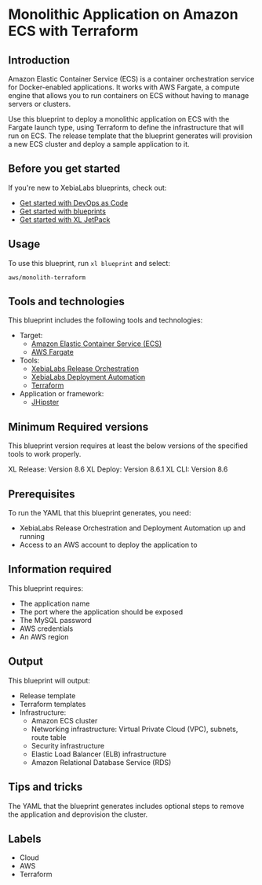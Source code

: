 # Monolithic Application on Amazon ECS with Terraform

## Introduction

Amazon Elastic Container Service (ECS) is a container orchestration service for Docker-enabled applications. It works with AWS Fargate, a compute engine that allows you to run containers on ECS without having to manage servers or clusters.

Use this blueprint to deploy a monolithic application on ECS with the Fargate launch type, using Terraform to define the infrastructure that will run on ECS. The release template that the blueprint generates will provision a new ECS cluster and deploy a sample application to it.

## Before you get started

If you're new to XebiaLabs blueprints, check out:

* [Get started with DevOps as Code](https://docs.xebialabs.com/xl-platform/concept/get-started-with-devops-as-code.html)
* [Get started with blueprints](https://docs.xebialabs.com/xl-platform/concept/get-started-with-blueprints.html)
* [Get started with XL JetPack](https://docs.xebialabs.com/xl-platform/concept/get-started-with-xl-jetpack.html)

## Usage

To use this blueprint, run `xl blueprint` and select:

    aws/monolith-terraform

## Tools and technologies

This blueprint includes the following tools and technologies:

* Target:
    * [Amazon Elastic Container Service (ECS)](https://aws.amazon.com/ecs/)
    * [AWS Fargate](https://aws.amazon.com/fargate/)
* Tools:
    * [XebiaLabs Release Orchestration](https://xebialabs.com/products/xl-release/)
    * [XebiaLabs Deployment Automation](https://xebialabs.com/products/xl-deploy/)
    * [Terraform](https://www.terraform.io/)
* Application or framework:
    * [JHipster](https://github.com/xebialabs/e-commerce-monolith)

## Minimum Required versions

This blueprint version requires at least the below versions of the specified tools to work properly.

XL Release: Version 8.6
XL Deploy: Version 8.6.1
XL CLI: Version 8.6

## Prerequisites

To run the YAML that this blueprint generates, you need:

* XebiaLabs Release Orchestration and Deployment Automation up and running
* Access to an AWS account to deploy the application to

## Information required

This blueprint requires:

* The application name
* The port where the application should be exposed
* The MySQL password
* AWS credentials
* An AWS region

## Output

This blueprint will output:

* Release template
* Terraform templates
* Infrastructure:
    * Amazon ECS cluster
    * Networking infrastructure: Virtual Private Cloud (VPC), subnets, route table
    * Security infrastructure
    * Elastic Load Balancer (ELB) infrastructure
    * Amazon Relational Database Service (RDS)

## Tips and tricks

The YAML that the blueprint generates includes optional steps to remove the application and deprovision the cluster.

## Labels

* Cloud
* AWS
* Terraform
